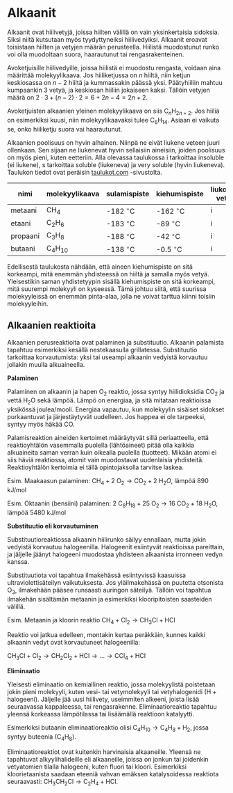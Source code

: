 # Alkaanit

Alkaanit ovat hiilivetyjä, joissa hiilten välillä on vain yksinkertaisia sidoksia. Siksi niitä kutsutaan myös tyydyttyneiksi hiilivedyiksi. Alkaanit eroavat toisistaan hiilten ja vetyjen määrän perusteella. Hiilistä muodostunut runko voi olla muodoltaan suora, haarautunut tai rengasrakenteinen.

Avoketjuisille hiilivedyille, joissa hiilistä ei muodostu rengasta, voidaan aina määrittää molekyylikaava. Jos hiiliketjussa on $n$ hiiltä, niin ketjun keskiosassa on $n-2$ hiiltä ja kummassakin päässä yksi. Päätyhiiliin mahtuu kumpaankin 3 vetyä, ja keskiosan hiiliin jokaiseen kaksi. Tällöin vetyjen määrä on $2\cdot 3+(n-2)\cdot 2=6+2n-4=2n+2$. 

Avoketjuisten alkaanien yleinen molekyylikaava on siis $\text{C}_n \text{H}_{2n+2}$. Jos hiiliä on esimerkiksi kuusi, niin molekyylikaavaksi tulee $\text{C}_6 \text{H}_{14}$. Asiaan ei vaikuta se, onko hiiliketju suora vai haarautunut. 

Alkaanien poolisuus on hyvin alhainen. Niinpä ne eivät liukene veteen juuri ollenkaan. Sen sijaan ne liukenevat hyvin sellaisiin aineisiin, joiden poolisuus on myös pieni, kuten eetteriin. Alla olevassa taulukossa i tarkoittaa insoluble (ei liukene), s tarkoittaa soluble (liukeneva) ja very soluble (hyvin liukeneva). Taulukon tiedot ovat peräisin [taulukot.com](https://www.taulukot.com/kemia/orgaanisetaineet/) -sivustolta.

|nimi|molekyylikaava|sulamispiste|kiehumispiste|liukoisuus veteen|liukoisuus eetteriin|
|----|--------------|------------|-------------|-----------------|--------------------|
|metaani|$\text{CH}_4$|-182 $^{\circ}$C|-162 $^{\circ}$C|i|s|
|etaani|$\text{C}_2\text{H}_6$|-183 $^{\circ}$C|-89 $^{\circ}$C|i|vs|
|propaani|$\text{C}_3\text{H}_8$|-188 $^{\circ}$C|-42 $^{\circ}$C|i|vs|
|butaani|$\text{C}_4\text{H}_{10}$|-138 $^{\circ}$C|-0.5 $^{\circ}$C|i|s|

Edellisestä taulukosta nähdään, että aineen kiehumispiste on sitä korkeampi, mitä enemmän yhdisteessä on hiiltä ja samalla myös vetyä. Yleisestikin saman yhdistetyypin sisällä kiehumispiste on sitä korkeampi, mitä suurempi molekyyli on kyseessä. Tämä johtuu siitä, että suurissa molekyyleissä on enemmän pinta-alaa, jolla ne voivat tarttua kiinni toisiin molekyyleihin. 

## Alkaanien reaktioita

Alkaanien perusreaktioita ovat palaminen ja substituutio. Alkaanin palamista tapahtuu esimerkiksi kesällä nestekaasulla grillatessa. Substituutio tarkoittaa korvautumista: yksi tai useampi alkaanin vedyistä korvautuu jollakin muulla alkuaineella.

**Palaminen**

Palaminen on alkaanin ja hapen $\text{O}_2$ reaktio, jossa syntyy hiilidioksidia $\text{CO}_2$ ja vettä $\text{H}_2 \text{O}$ sekä lämpöä. Lämpö on energiaa, ja sitä mitataan reaktioissa yksikössä joulea/mooli. Energiaa vapautuu, kun molekyylin sisäiset sidokset purkaantuvat ja järjestäytyvät uudelleen. Jos happea ei ole tarpeeksi, syntyy myös häkää $\text{CO}$.

Palamisreaktion aineiden kertoimet määräytyvät sillä periaatteella, että reaktioyhtälön vasemmalla puolella (lähtöaineet) pitää olla kaikkia alkuaineita saman verran kuin oikealla puolella (tuotteet). Mikään atomi ei siis häviä reaktiossa, atomit vain muodostavat uudenlaisia yhdisteitä. Reaktioyhtälön kertoimia ei tällä opintojaksolla tarvitse laskea.

Esim. Maakaasun palaminen: $\text{CH}_4+2~\text{O}_2 \rightarrow \text{CO}_2+2~\text{H}_2 O$, lämpöä 890 kJ/mol

Esim. Oktaanin (bensiini) palaminen: $2~\text{C}_8 \text{H}_{18}+25~\text{O}_2 \rightarrow 16~\text{CO}_2+18~\text{H}_2 \text{O}$, lämpöä 5480 kJ/mol

**Substituutio eli korvautuminen**

Substituutioreaktiossa alkaanin hiilirunko säilyy ennallaan, mutta jokin vedyistä korvautuu halogeenilla. Halogeenit esiintyvät reaktioissa pareittain, ja jäljelle jäänyt halogeeni muodostaa yhdisteen alkaanista irronneen vedyn kanssa.

Substituutiota voi tapahtua ilmakehässä esiintyvissä kaasuissa ultraviolettisäteilyn vaikutuksesta. Jos yläilmakehässä on puutetta otsonista $\text{O}_3$, ilmakehään pääsee runsaasti auringon säteilyä. Tällöin voi tapahtua ilmakehän sisältämän metaanin ja esimerkiksi klooripitoisten saasteiden välillä.

Esim. Metaanin ja kloorin reaktio $\text{CH}_4+\text{Cl}_2 \rightarrow \text{CH}_3 \text{Cl}+\text{HCl}$

Reaktio voi jatkua edelleen, montakin kertaa peräkkäin, kunnes kaikki alkaanin vedyt ovat korvautuneet halogeenilla:

$\text{CH}_3 \text{Cl}+\text{Cl}_2 \rightarrow \text{CH}_2 \text{Cl}_2+\text{HCl} \rightarrow \ldots \rightarrow \text{CCl}_4+\text{HCl}$

**Eliminaatio**

Yleisesti eliminaatio on kemiallinen reaktio, jossa molekyylistä poistetaan jokin pieni molekyyli, kuten vesi- tai vetymolekyyli tai vetyhalogenidi (H + halogeeni). Jäljelle jää uusi hiilivety, useimmiten alkeeni, joista lisää seuraavassa kappaleessa, tai rengasrakenne. Eliminaatioreaktio tapahtuu yleensä korkeassa lämpötilassa tai lisäämällä reaktioon katalyytti.

Esimerkiksi butaanin eliminaatioreaktio olisi $\mathrm{C_4H_{10} \rightarrow C_4H_8 + H_2}$, jossa syntyy buteenia $(\text{C}_4\text{H}_{8})$.

Eliminaatioreaktiot ovat kuitenkin harvinaisia alkaaneille. Yleensä ne tapahtuvat alkyylihalideille eli alkaaneille, joissa on jonkun tai joidenkin vetyatomien tilalla halogeeni, kuten fluori tai kloori. Esimerkiksi kloorietaanista saadaan eteeniä vahvan emäksen katalysoidessa reaktiota seuraavasti: $\text{CH}_3\text{CH}_2\text{Cl} \rightarrow \text{C}_2\text{H}_4 +\text{HCl}$.